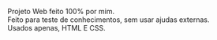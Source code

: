 Projeto Web feito 100% por mim. <br>
Feito para teste de conhecimentos, sem usar ajudas externas. <br>
Usados apenas, HTML E CSS.
